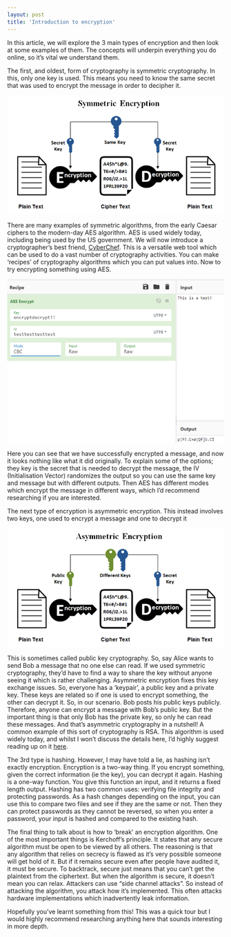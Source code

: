```yaml
---
layout: post
title: 'Introduction to encryption'
---
```


In this article, we will explore the 3 main types of encryption and then look at some examples of them. The concepts will underpin everything you do online, so it’s vital we understand them. 

The first, and oldest, form of cryptography is symmetric cryptography. In this, only one key is used. This means you need to know the same secret that was used to encrypt the message in order to decipher it.  

![Symmetric encryption](/assets/symmetric.png)

There are many examples of symmetric algorithms, from the early Caesar ciphers to the modern-day AES algorithm. AES is used widely today, including being used by the US government. We will now introduce a cryptographer’s best friend, [CyberChef](https://gchq.github.io/CyberChef/). This is a versatile web tool which can be used to do a vast number of cryptography activities. You can make ‘recipes’ of cryptography algorithms which you can put values into. Now to try encrypting something using AES.  

![CyberChef example](/assets/cyberchef_aes.png)

Here you can see that we have successfully encrypted a message, and now it looks nothing like what it did originally. To explain some of the options; they key is the secret that is needed to decrypt the message, the IV (Initialisation Vector) randomizes the output so you can use the same key and message but with different outputs. Then AES has different modes which encrypt the message in different ways, which I’d recommend researching if you are interested. 

The next type of encryption is asymmetric encryption. This instead involves two keys, one used to encrypt a message and one to decrypt it

![Asymmetric encryption](/assets/asymmetric.png)

This is sometimes called public key cryptography. So, say Alice wants to send Bob a message that no one else can read. If we used symmetric cryptography, they’d have to find a way to share the key without anyone seeing it which is rather challenging. Asymmetric encryption fixes this key exchange issues. So, everyone has a ‘keypair’, a public key and a private key. These keys are related so if one is used to encrypt something, the other can decrypt it. So, in our scenario. Bob posts his public keys publicly. Therefore, anyone can encrypt a message with Bob’s public key. But the important thing is that only Bob has the private key, so only he can read these messages. And that’s asymmetric cryptography in a nutshell! A common example of this sort of cryptography is RSA. This algorithm is used widely today, and whilst I won’t discuss the details here, I’d highly suggest reading up on it [here](https://simple.wikipedia.org/wiki/RSA_algorithm).  

The 3rd type is hashing. However, I may have told a lie, as hashing isn’t exactly encryption. Encryption is a two-way thing. If you encrypt something, given the correct information (ie the key), you can decrypt it again. Hashing is a one-way function. You give this function an input, and it returns a fixed length output. Hashing has two common uses: verifying file integrity and protecting passwords. As a hash changes depending on the input, you can use this to compare two files and see if they are the same or not. Then they can protect passwords as they cannot be reversed, so when you enter a password, your input is hashed and compared to the existing hash. 

The final thing to talk about is how to ‘break’ an encryption algorithm. One of the most important things is Kerchoff’s principle. It states that any secure algorithm must be open to be viewed by all others. The reasoning is that any algorithm that relies on secrecy is flawed as it’s very possible someone will get hold of it. But if it remains secure even after people have audited it, it must be secure. To backtrack, secure just means that you can’t get the plaintext from the ciphertext. But when the algorithm is secure, it doesn’t mean you can relax. Attackers can use “side channel attacks”. So instead of attacking the algorithm, you attack how it’s implemented. This often attacks hardware implementations which inadvertently leak information.  

Hopefully you’ve learnt something from this! This was a quick tour but I would highly recommend researching anything here that sounds interesting in more depth. 

 
